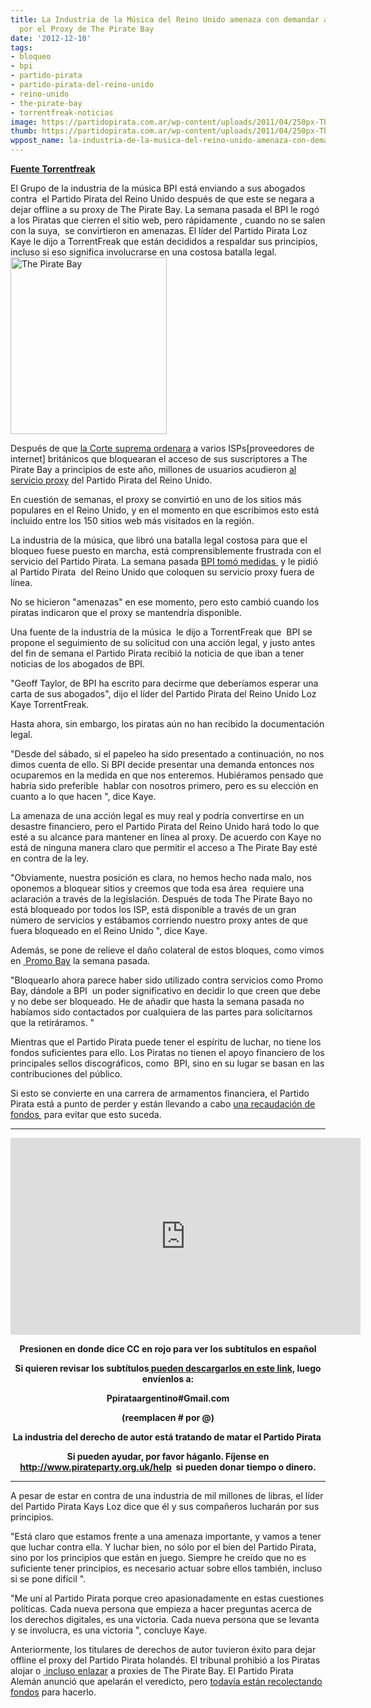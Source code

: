 ```yaml
---
title: La Industria de la Música del Reino Unido amenaza con demandar al Partido Pirata
  por el Proxy de The Pirate Bay
date: '2012-12-10'
tags:
- bloqueo
- bpi
- partido-pirata
- partido-pirata-del-reino-unido
- reino-unido
- the-pirate-bay
- torrentfreak-noticias
image: https://partidopirata.com.ar/wp-content/uploads/2011/04/250px-The_Pirate_Bay_logo.svg_.png
thumb: https://partidopirata.com.ar/wp-content/uploads/2011/04/250px-The_Pirate_Bay_logo.svg_-150x150.png
wppost_name: la-industria-de-la-musica-del-reino-unido-amenaza-con-demandar-al-partido-pirata-por-el-proxy-de-the-pirate-bay
---
```


<strong><a href="https://torrentfreak.com/music-industry-threatens-to-sue-uk-pirate-party-over-pirate-bay-proxy-121210/" target="_blank">Fuente Torrentfreak</a></strong>

El Grupo de la industria de la música BPI está enviando a sus abogados contra  el Partido Pirata del Reino Unido después de que este se negara a dejar offline a su proxy de The Pirate Bay. La semana pasada el BPI le rogó a los Piratas que cierren el sitio web, pero rápidamente , cuando no se salen con la suya,  se convirtieron en amenazas. El líder del Partido Pirata Loz Kaye le dijo a TorrentFreak que están decididos a respaldar sus principios, incluso si eso significa involucrarse en una costosa batalla legal.<a href="https://partidopirata.com.ar/wp-content/uploads/2011/04/250px-The_Pirate_Bay_logo.svg_.png"><img class="alignright size-full wp-image-729" title="Logo de The Pirate Bay" src="https://partidopirata.com.ar/wp-content/uploads/2011/04/250px-The_Pirate_Bay_logo.svg_.png" alt="The Pirate Bay" width="250" height="283" /></a>

Después de que <a href="http://torrentfreak.com/uk-isps-must-censor-the-pirates-bay-high-court-rules-120430/">la Corte suprema ordenara</a> a varios ISPs[proveedores de internet] británicos que bloquearan el acceso de sus suscriptores a The Pirate Bay a principios de este año, millones de usuarios acudieron <a href="https://tpb.pirateparty.org.uk/">al servicio proxy</a> del Partido Pirata del Reino Unido.

En cuestión de semanas, el proxy se convirtió en uno de los sitios más populares en el Reino Unido, y en el momento en que escribimos esto está incluido entre los 150 sitios web más visitados en la región.

La industria de la música, que libró una batalla legal costosa para que el bloqueo fuese puesto en marcha, está comprensiblemente frustrada con el servicio del Partido Pirata. La semana pasada <a href="http://torrentfreak.com/bpi-to-uk-pirate-party-shut-down-your-pirate-bay-proxy-121130/">BPI tomó medidas </a> y le pidió al Partido Pirata  del Reino Unido que coloquen su servicio proxy fuera de línea.

No se hicieron "amenazas" en ese momento, pero esto cambió cuando los piratas indicaron que el proxy se mantendría disponible.

Una fuente de la industria de la música  le dijo a TorrentFreak que  BPI se propone el seguimiento de su solicitud con una acción legal, y justo antes del fin de semana el Partido Pirata recibió la noticia de que iban a tener noticias de los abogados de BPI.

"Geoff Taylor, de BPI ha escrito para decirme que deberíamos esperar una carta de sus abogados", dijo el líder del Partido Pirata del Reino Unido Loz Kaye TorrentFreak.

Hasta ahora, sin embargo, los piratas aún no han recibido la documentación legal.

"Desde del sábado, si el papeleo ha sido presentado a continuación, no nos dimos cuenta de ello. Si BPI decide presentar una demanda entonces nos ocuparemos en la medida en que nos enteremos. Hubiéramos pensado que habría sido preferible  hablar con nosotros primero, pero es su elección en cuanto a lo que hacen ", dice Kaye.

La amenaza de una acción legal es muy real y podría convertirse en un desastre financiero, pero el Partido Pirata del Reino Unido hará todo lo que esté a su alcance para mantener en línea al proxy. De acuerdo con Kaye no está de ninguna manera claro que permitir el acceso a The Pirate Bay esté en contra de la ley.

"Obviamente, nuestra posición es clara, no hemos hecho nada malo, nos oponemos a bloquear sitios y creemos que toda esa área  requiere una aclaración a través de la legislación. Después de toda The Pirate Bayo no está bloqueado por todos los ISP, está disponible a través de un gran número de servicios y estábamos corriendo nuestro proxy antes de que fuera bloqueado en el Reino Unido ", dice Kaye.

Además, se pone de relieve el daño colateral de estos bloques, como vimos en <a href="http://torrentfreak.com/uk-isps-block-pirate-bays-artist-promotions-121202/"> Promo Bay</a> la semana pasada.

"Bloquearlo ahora parece haber sido utilizado contra servicios como Promo Bay, dándole a BPI  un poder significativo en decidir lo que creen que debe y no debe ser bloqueado. He de añadir que hasta la semana pasada no habíamos sido contactados por cualquiera de las partes para solicitarnos que la retiráramos. "

Mientras que el Partido Pirata puede tener el espíritu de luchar, no tiene los fondos suficientes para ello. Los Piratas no tienen el apoyo financiero de los principales sellos discográficos, como  BPI, sino en su lugar se basan en las contribuciones del público.

Si esto se convierte en una carrera de armamentos financiera, el Partido Pirata está a punto de perder y están llevando a cabo <a href="http://www.pirateparty.org.uk/Help">una recaudación de fondos </a> para evitar que esto suceda.

<hr />

<center>
<iframe src="http://www.youtube.com/embed/DQEDrKuhCvI" frameborder="0" width="560" height="315"></iframe></center>
<p style="text-align: center;"><strong>Presionen en donde dice CC en rojo para ver los subtítulos en español</strong></p>
<p style="text-align: center;"><strong>Si quieren revisar los subtítulos<a href="http://www.mediafire.com/?zt35ac29e2sx74v" target="_blank"> pueden descargarlos en este link,</a> luego envíenlos a:</strong></p>
<p style="text-align: center;"><strong>Ppirataargentino#Gmail.com</strong></p>
<p style="text-align: center;"><strong>(reemplacen # por @)</strong></p>
<p style="text-align: center;"><strong>La industria del derecho de autor está tratando de matar el Partido Pirata </strong></p>
<p style="text-align: center;"><strong>Si pueden ayudar, por favor háganlo. Fíjense en <a title="http://www.pirateparty.org.uk/help" dir="ltr" href="http://www.pirateparty.org.uk/help" rel="nofollow" target="_blank">http://www.pirateparty.org.uk/help</a>  si pueden donar tiempo o dinero.</strong></p>


<hr />

A pesar de estar en contra de una industria de mil millones de libras, el líder del Partido Pirata Kays Loz dice que él y sus compañeros lucharán por sus principios.

"Está claro que estamos frente a una amenaza importante, y vamos a tener que luchar contra ella. Y luchar bien, no sólo por el bien del Partido Pirata, sino por los principios que están en juego. Siempre he creído que no es suficiente tener principios, es necesario actuar sobre ellos también, incluso si se pone difícil ".

"Me uní al Partido Pirata porque creo apasionadamente en estas cuestiones políticas. Cada nueva persona que empieza a hacer preguntas acerca de los derechos digitales, es una victoria. Cada nueva persona que se levanta y se involucra, es una victoria ", concluye Kaye.

Anteriormente, los titulares de derechos de autor tuvieron éxito para dejar offline el proxy del Partido Pirata holandés. El tribunal prohibió a los Piratas alojar o <a href="http://torrentfreak.com/court-forbids-linking-to-pirate-bay-proxies-120510/"> incluso enlazar</a> a proxies de The Pirate Bay. El Partido Pirata Alemán anunció que apelarán el veredicto, pero <a href="http://www.piratenpartij.nl/blog/mielipuoli/geldinzameling-tbv-hoger-beroep-vooralsnog-een-succes">todavía están recolectando fondos</a> para hacerlo.
